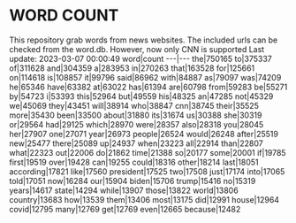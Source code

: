# WORD COUNT
This repository grab words from news websites. The included urls can be checked from the word.db.
However, now only CNN is supported
Last update: 2023-03-07 00:00:49
word|count
---|---
the|750165
to|375337
of|311628
and|304359
a|283953
in|270263
that|163528
for|125661
on|114618
is|108857
it|99796
said|86962
with|84887
as|79097
was|74209
he|65346
have|63382
at|63022
has|61394
are|60798
from|59283
be|55271
by|54723
i|53393
this|52964
but|49559
his|48325
an|47285
not|45329
we|45069
they|43451
will|38914
who|38847
cnn|38745
their|35525
more|35430
been|33500
about|31880
its|31674
us|30388
she|30319
or|29564
had|29125
which|28970
were|28357
also|28318
you|28045
her|27907
one|27071
year|26973
people|26524
would|26248
after|25519
new|25477
there|25089
up|24937
when|23223
all|22914
than|22807
what|22323
out|22006
do|21862
time|21388
so|20177
some|20001
if|19785
first|19519
over|19428
can|19255
could|18316
other|18214
last|18051
according|17821
like|17560
president|17525
two|17508
just|17174
into|17065
told|17051
now|16284
our|15904
biden|15706
trump|15416
no|15319
years|14617
state|14294
while|13907
those|13822
world|13806
country|13683
how|13539
them|13406
most|13175
did|12991
house|12964
covid|12795
many|12769
get|12769
even|12665
because|12482

